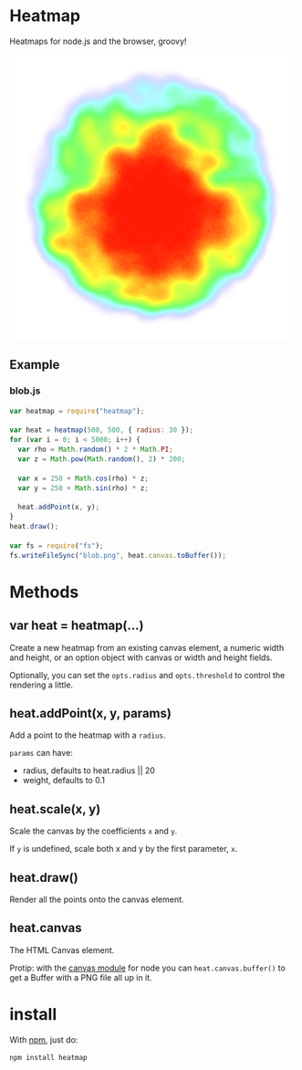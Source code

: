 # Heatmap

Heatmaps for node.js and the browser, groovy!

![groovy heatmap, man](./examples/blob.png)

## Example

### blob.js

```javascript
var heatmap = require("heatmap");

var heat = heatmap(500, 500, { radius: 30 });
for (var i = 0; i < 5000; i++) {
  var rho = Math.random() * 2 * Math.PI;
  var z = Math.pow(Math.random(), 2) * 200;

  var x = 250 + Math.cos(rho) * z;
  var y = 250 + Math.sin(rho) * z;

  heat.addPoint(x, y);
}
heat.draw();

var fs = require("fs");
fs.writeFileSync("blob.png", heat.canvas.toBuffer());
```

# Methods

## var heat = heatmap(...)

Create a new heatmap from an existing canvas element, a numeric width and
height, or an option object with canvas or width and height fields.

Optionally, you can set the `opts.radius` and `opts.threshold` to control the
rendering a little.

## heat.addPoint(x, y, params)

Add a point to the heatmap with a `radius`.

`params` can have:

- radius, defaults to heat.radius || 20
- weight, defaults to 0.1

## heat.scale(x, y)

Scale the canvas by the coefficients `x` and `y`.

If `y` is undefined, scale both x and y by the first parameter, `x`.

## heat.draw()

Render all the points onto the canvas element.

## heat.canvas

The HTML Canvas element.

Protip: with the [canvas module](https://github.com/LearnBoost/node-canvas) for
node you can `heat.canvas.buffer()` to get a Buffer with a PNG file all up in it.

# install

With [npm](http://npmjs.org), just do:

    npm install heatmap
